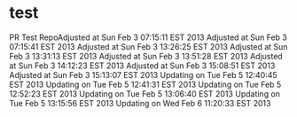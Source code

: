 test
====

PR Test RepoAdjusted at Sun Feb  3 07:15:11 EST 2013
Adjusted at Sun Feb  3 07:15:41 EST 2013
Adjusted at Sun Feb  3 13:26:25 EST 2013
Adjusted at Sun Feb  3 13:31:13 EST 2013
Adjusted at Sun Feb  3 13:51:28 EST 2013
Adjusted at Sun Feb  3 14:12:23 EST 2013
Adjusted at Sun Feb  3 15:08:51 EST 2013
Adjusted at Sun Feb  3 15:13:07 EST 2013
Updating on Tue Feb  5 12:40:45 EST 2013
Updating on Tue Feb  5 12:41:31 EST 2013
Updating on Tue Feb  5 12:52:23 EST 2013
Updating on Tue Feb  5 13:06:40 EST 2013
Updating on Tue Feb  5 13:15:56 EST 2013
Updating on Wed Feb  6 11:20:33 EST 2013
